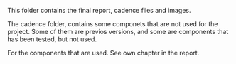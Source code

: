 This folder contains the final report, cadence files and images.

The cadence folder, contains some componets that are not used for the project. Some of them are previos versions, and
some are components that has been tested, but not used.

For the components that are used. See own chapter in the report.  
